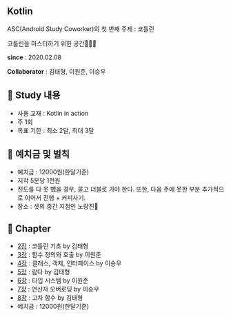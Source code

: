 ## Kotlin

ASC(Android Study Coworker)의 첫 번째 주제 : 코틀린

코틀린을 마스터하기 위한 공간👨‍👨‍👦

**since** : 2020.02.08

**Collaborator** : 김태형, 이원준, 이승우

## 📌 Study 내용
- 사용 교재 : Kotlin in action
- 주 1회
- 목표 기한 : 최소 2달, 최대 3달


## 📌 예치금 및 벌칙
- 예치금 : 12000원(한달기준)
- 지각 5분당 1천원
- 진도를 다 못 뺐을 경우, 묻고 더블로 가야 한다. 또한, 다음 주에 못한 부분 추가적으로 이어서 진행 + 커피사기.
- 장소 : 셋의 중간 지점인 노량진🤘



## 📌 Chapter
- [2장](https://github.com/TEAM-ASC/Kotlin/blob/master/Chapter2.%EC%BD%94%ED%8B%80%EB%A6%B0%20%EA%B8%B0%EC%B4%88/Basic.md) : 코틀린 기초 by 김태형
- [3장](https://github.com/TEAM-ASC/Kotlin/blob/master/Chapter3.%ED%95%A8%EC%88%98%20%EC%A0%95%EC%9D%98%EC%99%80%20%ED%98%B8%EC%B6%9C/Chapter3.%ED%95%A8%EC%88%98%20%EC%A0%95%EC%9D%98%EC%99%80%20%ED%98%B8%EC%B6%9C.md) : 함수 정의와 호출 by 이원준
- [4장](https://github.com/TEAM-ASC/Kotlin/blob/master/Chapter4.%ED%81%B4%EB%9E%98%EC%8A%A4%2C%EA%B0%9D%EC%B2%B4%2C%EC%9D%B8%ED%84%B0%ED%8E%98%EC%9D%B4%EC%8A%A4/4%EC%9E%A5.md) : 클래스, 객체, 인터페이스 by 이승우
- [5장](https://github.com/TEAM-ASC/Kotlin/blob/master/Chapter5.%EB%9E%8C%EB%8B%A4%EB%A1%9C%20%ED%94%84%EB%A1%9C%EA%B7%B8%EB%9E%98%EB%B0%8D/lamda.md) : 람다 by 김태형 
- [6장](https://github.com/TEAM-ASC/Kotlin/blob/master/Chapter6.%20%EC%BD%94%ED%8B%80%EB%A6%B0%20%ED%83%80%EC%9E%85%20%EC%8B%9C%EC%8A%A4%ED%85%9C/Chapter6.%20%EC%BD%94%ED%8B%80%EB%A6%B0%20%ED%83%80%EC%9E%85%20%EC%8B%9C%EC%8A%A4%ED%85%9C.md) : 타입 시스템 by 이원준
- [7장](https://github.com/TEAM-ASC/Kotlin/blob/master/Chapter7.%EC%97%B0%EC%82%B0%EC%9E%90%20%EC%98%A4%EB%B2%84%EB%A1%9C%EB%94%A9/7%EC%9E%A5.md) : 연산자 오버로딩 by 이승우
- [8장](https://github.com/TEAM-ASC/Kotlin/blob/master/Chapter8.%EA%B3%A0%EC%B0%A8%20%ED%95%A8%EC%88%98_%ED%8C%8C%EB%9D%BC%EB%AF%B8%ED%84%B0%EC%99%80%20%EB%B0%98%ED%99%98%20%EA%B0%92%EC%9C%BC%EB%A1%9C%20%EB%9E%8C%EB%8B%A4%20%EC%82%AC%EC%9A%A9/high%20order%20function.md) : 고차 함수 by 김태형
- 예치금 : 12000원(한달기준)
